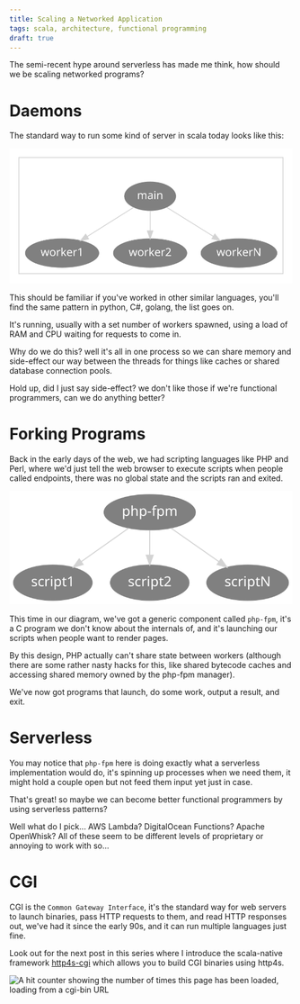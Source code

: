 ```yaml
---
title: Scaling a Networked Application
tags: scala, architecture, functional programming
draft: true
---
```


The semi-recent hype around serverless has made me think, how should we be scaling networked programs?

# Daemons

The standard way to run some kind of server in scala today looks like this:

![Diagram showing a java process which contains a main thread, and multiple worker threads](/images/scaling1.svg)

This should be familiar if you've worked in other similar languages, you'll find the same pattern in python, C#, golang, the list goes on.

It's running, usually with a set number of workers spawned, using a load of RAM and CPU waiting for requests to come in.

Why do we do this? well it's all in one process so we can share memory and side-effect our way between the threads for things like caches or shared database connection pools.

Hold up, did I just say side-effect? we don't like those if we're functional programmers, can we do anything better?

# Forking Programs

Back in the early days of the web, we had scripting languages like PHP and Perl, where we'd just tell the web browser to execute scripts when people called endpoints, there was no global state and the scripts ran and exited.

![Diagram showing php-fpm launching various scripts as workers](/images/scaling2.svg)

This time in our diagram, we've got a generic component called `php-fpm`, it's a C program we don't know about the internals of, and it's launching our scripts when people want to render pages.

By this design, PHP actually can't share state between workers (although there are some rather nasty hacks for this, like shared bytecode caches and accessing shared memory owned by the php-fpm manager).

We've now got programs that launch, do some work, output a result, and exit.

# Serverless

You may notice that `php-fpm` here is doing exactly what a serverless implementation would do, it's spinning up processes when we need them, it might hold a couple open but not feed them input yet just in case.

That's great! so maybe we can become better functional programmers by using serverless patterns?

Well what do I pick... AWS Lambda? DigitalOcean Functions? Apache OpenWhisk? All of these seem to be different levels of proprietary or annoying to work with so...


# CGI

CGI is the `Common Gateway Interface`, it's the standard way for web servers to launch binaries, pass HTTP requests to them, and read HTTP responses out, we've had it since the early 90s, and it can run multiple languages just fine.

Look out for the next post in this series where I introduce the scala-native framework [http4s-cgi](https://github.com/andimiller/http4s-cgi) which allows you to build CGI binaries using http4s.

![A hit counter showing the number of times this page has been loaded, loading from a cgi-bin URL](https://andimiller.net/cgi-bin/hitcounter)
